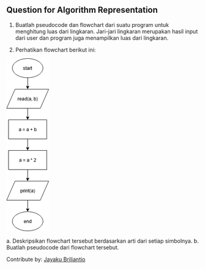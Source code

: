 ## Question for Algorithm Representation

1. Buatlah pseudocode dan flowchart dari suatu program untuk menghitung 
   luas dari lingkaran. Jari-jari lingkaran merupakan hasil input dari user
   dan program juga menampilkan luas dari lingkaran.

2. Perhatikan flowchart berikut ini:

<img 
  src="../assets/02/q-flowchart.png"
  alt="Flowchart for Algo Representation Question"
/>

   a. Deskripsikan flowchart tersebut berdasarkan arti dari setiap simbolnya.
   b. Buatlah pseudocode dari flowchart tersebut.


Contribute by: [Jayaku Briliantio](https://www.linkedin.com/in/neartojayakubriliantio)